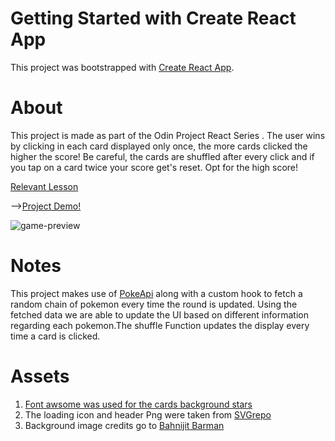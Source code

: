 # Getting Started with Create React App

This project was bootstrapped with [Create React App](https://github.com/facebook/create-react-app).

# About

This project is made as part of the Odin Project React Series . The user wins by clicking in each card displayed only once, the more cards clicked the higher the score! Be careful, the cards are shuffled after every click and if you tap on a card twice your score get's reset. Opt for the high score!

<a href="https://www.theodinproject.com/lessons/node-path-javascript-memory-card">Relevant Lesson</a>

--><a href="https://kiwasthal.github.io/memory-card/">Project Demo! </a>

<img src='./components/assets/preview.png' alt='game-preview'>

# Notes

This project makes use of <a href="https://pokeapi.co/">PokeApi</a> along with a custom hook to fetch a random chain of pokemon every time the round is updated. Using the fetched data we are able to update the UI based on different information regarding each pokemon.The shuffle Function updates the display every time a card is clicked.

# Assets

<ol>
  <li><a href="https://fontawesome.com/">Font awsome was used for the cards background stars</a></li>
  <li>The loading icon and header Png were taken from <a href="https://www.svgrepo.com/">SVGrepo</a> </li>
  <li>Background image credits go to <a href="https://unsplash.com/@bahnijitb">Bahnijit Barman</a></li>
</ol>
